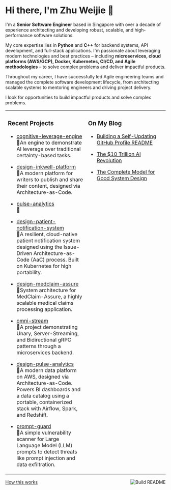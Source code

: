 # Hi there, I'm Zhu Weijie 👋

I'm a **Senior Software Engineer** based in Singapore with over a decade of experience architecting and developing robust, scalable, and high-performance software solutions. 

My core expertise lies in **Python** and **C++** for backend systems, API development, and full-stack applications. I'm passionate about leveraging modern technologies and best practices – including **microservices, cloud platforms (AWS/GCP), Docker, Kubernetes, CI/CD, and Agile methodologies** – to solve complex problems and deliver impactful products.

Throughout my career, I have successfully led Agile engineering teams and managed the complete software development lifecycle, from architecting scalable systems to mentoring engineers and driving project delivery.

I look for opportunities to build impactful products and solve complex problems.

<table>
<tr>
<td valign="top" width="50%">

### Recent Projects
<!-- recent_projects starts -->
* [cognitive-leverage-engine](https://github.com/zhu-weijie/cognitive-leverage-engine)<br/>🧮An engine to demonstrate AI leverage over traditional certainty-based tasks.

* [design-inkwell-platform](https://github.com/zhu-weijie/design-inkwell-platform)<br/>🧮A modern platform for writers to publish and share their content, designed via Architecture-as-Code.

* [pulse-analytics](https://github.com/zhu-weijie/pulse-analytics)<br/>🧮

* [design-patient-notification-system](https://github.com/zhu-weijie/design-patient-notification-system)<br/>🧮A resilient, cloud-native patient notification system designed using the Issue-Driven Architecture-as-Code (AaC) process. Built on Kubernetes for high portability.

* [design-medclaim-assure](https://github.com/zhu-weijie/design-medclaim-assure)<br/>🧮System architecture for MedClaim-Assure, a highly scalable medical claims processing application.

* [omni-stream](https://github.com/zhu-weijie/omni-stream)<br/>🧮A project demonstrating Unary, Server-Streaming, and Bidirectional gRPC patterns through a microservices backend.

* [design-pulse-analytics](https://github.com/zhu-weijie/design-pulse-analytics)<br/>🧮A modern data platform on AWS, designed via Architecture-as-Code. Powers BI dashboards and a data catalog using a portable, containerized stack with Airflow, Spark, and Redshift.

* [prompt-guard](https://github.com/zhu-weijie/prompt-guard)<br/>🧮A simple vulnerability scanner for Large Language Model (LLM) prompts to detect threats like prompt injection and data exfiltration.
<!-- recent_projects ends -->

</td>
<td valign="top" width="50%">

### On My Blog
<!-- blog starts -->
* [Building a Self-Updating GitHub Profile README](https://zhu-weijie.github.io/posts/2025-08-31-building-a-self-updating-github-profile-readme/)

* [The $10 Trillion AI Revolution](https://zhu-weijie.github.io/posts/2025-08-31-the-ten-trillion-dollars-ai-revolution/)

* [The Complete Model for Good System Design](https://zhu-weijie.github.io/posts/2025-08-31-the-complete-model-for-good-system-design/)
<!-- blog ends -->

</td>
</tr>
</table>

<a href="https://github.com/zhu-weijie/zhu-weijie/actions"><img src="https://github.com/zhu-weijie/zhu-weijie/workflows/Build%20README/badge.svg" align="right" alt="Build README"></a><a href="https://zhu-weijie.github.io/posts/2025-08-31-building-a-self-updating-github-profile-readme/">How this works</a>

